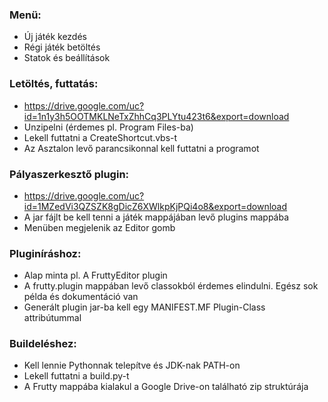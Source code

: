 ### Menü:
  - Új játék kezdés
  - Régi játék betöltés
  - Statok és beállítások

### Letöltés, futtatás:
  - https://drive.google.com/uc?id=1n1y3h5OOTMKLNeTxZhhCq3PLYtu423t6&export=download
  - Unzipelni (érdemes pl. Program Files-ba)
  - Lekell futtatni a CreateShortcut.vbs-t
  - Az Asztalon levő parancsikonnal kell futtatni a programot

### Pályaszerkesztő plugin:
  - https://drive.google.com/uc?id=1MZedVi3QZSZK8gDicZ6XWlkpKjPQi4o8&export=download
  - A jar fájlt be kell tenni a játék mappájában levő plugins mappába
  - Menüben megjelenik az Editor gomb

### Pluginíráshoz:
  - Alap minta pl. A FruttyEditor plugin
  - A frutty.plugin mappában levő classokból érdemes elindulni. Egész sok példa és dokumentáció van
  - Generált plugin jar-ba kell egy MANIFEST.MF Plugin-Class attribútummal

### Buildeléshez:
  - Kell lennie Pythonnak telepítve és JDK-nak PATH-on
  - Lekell futtatni a build.py-t
  - A Frutty mappába kialakul a Google Drive-on található zip struktúrája